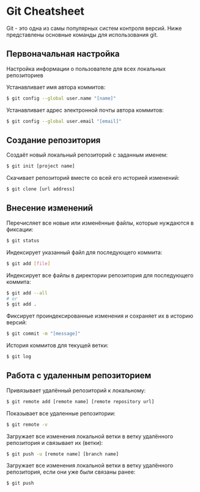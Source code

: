 # Git Cheatsheet

Git - это одна из самы популярных систем контроля версий. Ниже представлены основные команды для использования git.

## Первоначальная настройка

Настройка информации о пользователе для всех локальных репозиториев

Устанавливает имя автора коммитов:

```bash
$ git config --global user.name "[name]"
```

Устанавливает адрес электронной почты автора коммитов:

```bash
$ git config --global user.email "[email]"
```

## Создание репозитория

Создаёт новый локальный репозиторий с заданным именем:

```bash
$ git init [project name]
```

Скачивает репозиторий вместе со всей его историей изменений:

```bash
$ git clone [url address]
```

## Внесение изменений

Перечисляет все новые или изменённые файлы, которые нуждаются в фиксации:

```bash
$ git status
```

Индексирует указанный файл для последующего коммита:

```bash
$ git add [file]
```

Индексирует все файлы в директории репозитория для последующего коммита:

```bash
$ git add --all
# or
$ git add .
```

Фиксирует проиндексированные изменения и сохраняет их в историю версий:

```bash
$ git commit -m "[message]"
```

История коммитов для текущей ветки:

```bash
$ git log
```

## Работа с удаленным репозиторием

Привязывает удалённый репозиторий к локальному:

```bash
$ git remote add [remote name] [remote repository url]
```

Показывает все удаленные репозитории:

```bash
$ git remote -v
```

Загружает все изменения локальной ветки в ветку удалённого репозитория и связывает их (ветки):

```bash
$ git push -u [remote name] [branch name]
```

Загружает все изменения локальной ветки в ветку удалённого репозитория, если они уже были связаны ранее:

```bash
$ git push
```
